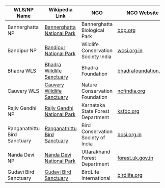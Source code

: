 | WLS/NP Name                    | Wikipedia Link                                                                | NGO                          | NGO Website                                |
|---------------------------------|-------------------------------------------------------------------------------|------------------------------|--------------------------------------------|
| Bannerghatta NP                 | [Bannerghatta National Park](https://en.wikipedia.org/wiki/Bannerghatta_National_Park) | Bannerghatta Biological Park | [bbp.org](https://bannerughattabiopark.org/)              |
| Bandipur NP                     | [Bandipur National Park](https://en.wikipedia.org/wiki/Bandipur_National_Park) | Wildlife Conservation Society India | [wcsi.org.in](https://india.wcs.org/)           |
| Bhadra WLS                      | [Bhadra Wildlife Sanctuary](https://en.wikipedia.org/wiki/Bhadra_Wildlife_Sanctuary) | Bhadra Foundation            | [bhadrafoundation.org](https://www.conservationindia.org/tag/bhadra-wildlife-conservation-trust) |
| Cauvery WLS                     | [Cauvery Wildlife Sanctuary](https://en.wikipedia.org/wiki/Cauvery_Wildlife_Sanctuary) | Nature Conservation Foundation | [ncfindia.org](https://www.ncf-india.org/)    |
| Rajiv Gandhi NP                 | [Rajiv Gandhi National Park](https://en.wikipedia.org/wiki/Rajiv_Gandhi_National_Park) | Karnataka State Forest Department | [ksfdc.org](https://aranya.gov.in/aranyacms/(S(zhc3huf4gjsv0tp5hs1qestz))/English/Home.aspx)              |
| Ranganathittu Bird Sanctuary     | [Ranganathittu Bird Sanctuary](https://en.wikipedia.org/wiki/Ranganathittu_Bird_Sanctuary) | Bird Conservation Society of India | [bcsi.org.in](https://bcsg.co.in/)      |
| Nanda Devi NP                   | [Nanda Devi National Park](https://en.wikipedia.org/wiki/Nanda_Devi_National_Park) | Uttarakhand Forest Department | [forest.uk.gov.in](https://forest.uk.gov.in/) |
| Gudavi Bird Sanctuary           | [Gudavi Bird Sanctuary](https://en.wikipedia.org/wiki/Gudavi_Bird_Sanctuary)  | BirdLife International       | [birdlife.org](https://www.birdlife.org/?gad_source=1&gclid=Cj0KCQjw-e6-BhDmARIsAOxxlxWLFY9iN-D4P15qmW9xY_UsgkpxiP8tdP6rkvjNNSrhnuac4FhiX7saAlsMEALw_wcB)    |

